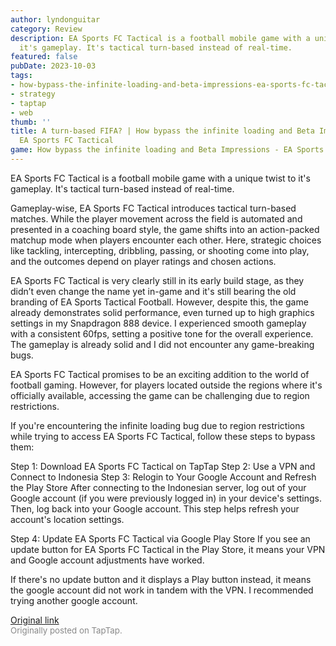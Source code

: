 ```yaml
---
author: lyndonguitar
category: Review
description: EA Sports FC Tactical is a football mobile game with a unique twist to
  it's gameplay. It's tactical turn-based instead of real-time.
featured: false
pubDate: 2023-10-03
tags:
- how-bypass-the-infinite-loading-and-beta-impressions-ea-sports-fc-tactical
- strategy
- taptap
- web
thumb: ''
title: A turn-based FIFA? | How bypass the infinite loading and Beta Impressions -
  EA Sports FC Tactical
game: How bypass the infinite loading and Beta Impressions - EA Sports FC Tactical
---
```

EA Sports FC Tactical is a football mobile game with a unique twist to it's gameplay. It's tactical turn-based instead of real-time.

Gameplay-wise, EA Sports FC Tactical introduces tactical turn-based matches. While the player movement across the field is automated and presented in a coaching board style, the game shifts into an action-packed matchup mode when players encounter each other. Here, strategic choices like tackling, intercepting, dribbling, passing, or shooting come into play, and the outcomes depend on player ratings and chosen actions.

EA Sports FC Tactical is very clearly still in its early build stage, as they didn’t even change the name yet in-game and it's still bearing the old branding of EA Sports Tactical Football. However, despite this, the game already demonstrates solid performance, even turned up to high graphics settings in my Snapdragon 888 device. I experienced smooth gameplay with a consistent 60fps, setting a positive tone for the overall experience. The gameplay is already solid and I did not encounter any game-breaking bugs.

EA Sports FC Tactical promises to be an exciting addition to the world of football gaming. However, for players located outside the regions where it's officially available, accessing the game can be challenging due to region restrictions.

If you're encountering the infinite loading bug due to region restrictions while trying to access EA Sports FC Tactical, follow these steps to bypass them:

Step 1: Download EA Sports FC Tactical on TapTap
Step 2: Use a VPN and Connect to Indonesia
Step 3: Relogin to Your Google Account and Refresh the Play Store
After connecting to the Indonesian server, log out of your Google account (if you were previously logged in) in your device's settings.
Then, log back into your Google account. This step helps refresh your account's location settings.

Step 4: Update EA Sports FC Tactical via Google Play Store
If you see an update button for EA Sports FC Tactical in the Play Store, it means your VPN and Google account adjustments have worked.

If there's no update button and it displays a Play button instead, it means the google account did not work in tandem with the VPN. I recommended trying another google account.

[Original link](https://www.taptap.io/post/6385410)<br><span style="font-size: 0.95em; color: #888;">Originally posted on TapTap.</span>